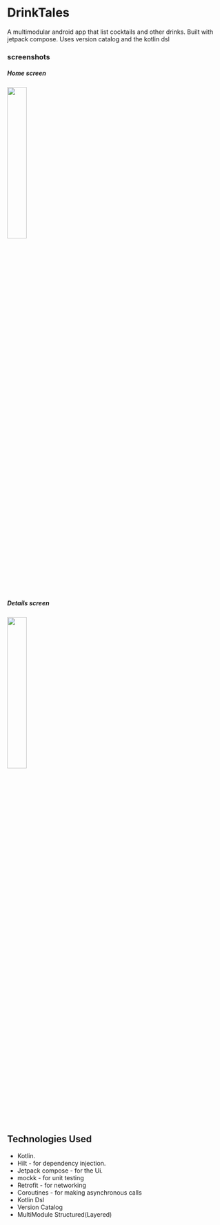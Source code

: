 # DrinkTales
A  multimodular android  app that list cocktails and other drinks. Built with jetpack compose. Uses version catalog and the kotlin dsl

### screenshots
<p align="center">
<h5> Home screen </h5>
<div display="flex"> 

  <img src="https://github.com/lokified/DrinkTales/assets/87479198/f77aa300-ebf0-4146-9387-51b00c17ce7e" width=30% height=30% >
</div>

<h5> Details screen </h5>
<div display="flex"> 
  <img src="https://github.com/lokified/DrinkTales/assets/87479198/7cd01e0d-7766-42cd-b742-07cc91daa4c6" width=30% height=30% >
</div>

</p>


## Technologies Used
* Kotlin.
* Hilt - for dependency injection.
* Jetpack compose - for the Ui.
* mockk - for unit testing
* Retrofit - for networking
* Coroutines - for making asynchronous calls
* Kotlin Dsl 
* Version Catalog
* MultiModule Structured(Layered)
